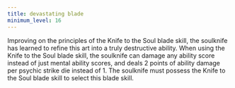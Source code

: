 ```yaml
---
title: devastating blade
minimum_level: 16
---
```


Improving on the principles of the Knife to the Soul blade skill, the soulknife has learned to refine this art into a truly destructive ability. When using the Knife to the Soul blade skill, the soulknife can damage any ability score instead of just mental ability scores, and deals 2 points of ability damage per psychic strike die instead of 1. The soulknife must possess the Knife to the Soul blade skill to select this blade skill.
